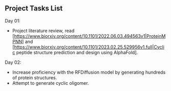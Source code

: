 ## Project Tasks List

Day 01:
- Project literature review, read [https://www.biorxiv.org/content/10.1101/2022.06.03.494563v1|ProteinMPNN] and [https://www.biorxiv.org/content/10.1101/2023.02.25.529956v1.full|Cyclic peptide structure prediction and design using AlphaFold].

Day 02:
- Increase proficiency with the RFDiffusion model by generating hundreds of protein structures.
- Attempt to generate cyclic oligomer.
